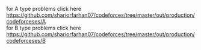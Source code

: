 for A type problems click here https://github.com/shariorfarhan07/codeforces/tree/master/out/production/codeforceses/A <br/>
for B type problems click here https://github.com/shariorfarhan07/codeforces/tree/master/out/production/codeforceses/B
